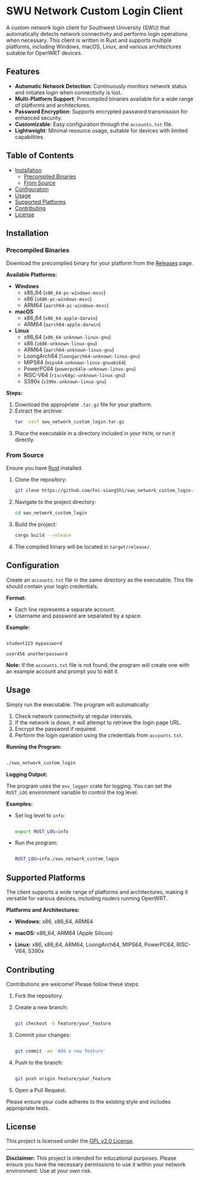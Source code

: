 # SWU Network Custom Login Client

A custom network login client for Southwest University (SWU) that automatically detects network connectivity and performs login operations when necessary. This client is written in Rust and supports multiple platforms, including Windows, macOS, Linux, and various architectures suitable for OpenWRT devices.

## Features

- **Automatic Network Detection**: Continuously monitors network status and initiates login when connectivity is lost.
- **Multi-Platform Support**: Precompiled binaries available for a wide range of platforms and architectures.
- **Password Encryption**: Supports encrypted password transmission for enhanced security.
- **Customizable**: Easy configuration through the `accounts.txt` file.
- **Lightweight**: Minimal resource usage, suitable for devices with limited capabilities.

## Table of Contents

- [Installation](#installation)
  - [Precompiled Binaries](#precompiled-binaries)
  - [From Source](#from-source)
- [Configuration](#configuration)
- [Usage](#usage)
- [Supported Platforms](#supported-platforms)
- [Contributing](#contributing)
- [License](#license)

## Installation

### Precompiled Binaries

Download the precompiled binary for your platform from the [Releases](https://github.com/your_username/your_repository/releases) page.

**Available Platforms:**

- **Windows**
  - x86_64 (`x86_64-pc-windows-msvc`)
  - x86 (`i686-pc-windows-msvc`)
  - ARM64 (`aarch64-pc-windows-msvc`)
- **macOS**
  - x86_64 (`x86_64-apple-darwin`)
  - ARM64 (`aarch64-apple-darwin`)
- **Linux**
  - x86_64 (`x86_64-unknown-linux-gnu`)
  - x86 (`i686-unknown-linux-gnu`)
  - ARM64 (`aarch64-unknown-linux-gnu`)
  - LoongArch64 (`loongarch64-unknown-linux-gnu`)
  - MIPS64 (`mips64-unknown-linux-gnuabi64`)
  - PowerPC64 (`powerpc64le-unknown-linux-gnu`)
  - RISC-V64 (`riscv64gc-unknown-linux-gnu`)
  - S390x (`s390x-unknown-linux-gnu`)

**Steps:**

1. Download the appropriate `.tar.gz` file for your platform.
2. Extract the archive:
   ```bash
   tar -xzvf swu_network_custom_login.tar.gz
   ```
3. Place the executable in a directory included in your `PATH`, or run it directly.

### From Source

Ensure you have [Rust](https://www.rust-lang.org/tools/install) installed.

1. Clone the repository:
   ```bash
   git clone https://github.com/Fei-xiangShi/swu_network_custom_login.git
   ```
2. Navigate to the project directory:
   ```bash
   cd swu_network_custom_login
   ```
3. Build the project:
   ```bash
   cargo build --release
   ```
4. The compiled binary will be located in `target/release/`.

## Configuration

Create an `accounts.txt` file in the same directory as the executable. This file should contain your login credentials.

**Format:**

- Each line represents a separate account.
- Username and password are separated by a space.

**Example:**

```

student123 mypassword

user456 anotherpassword

```

**Note:** If the `accounts.txt` file is not found, the program will create one with an example account and prompt you to edit it.

## Usage

Simply run the executable. The program will automatically:

1. Check network connectivity at regular intervals.
2. If the network is down, it will attempt to retrieve the login page URL.
3. Encrypt the password if required.
4. Perform the login operation using the credentials from `accounts.txt`.

**Running the Program:**

```bash

./swu_network_custom_login

```

**Logging Output:**

The program uses the `env_logger` crate for logging. You can set the `RUST_LOG` environment variable to control the log level.

**Examples:**

- Set log level to `info`:

  ```bash

  export RUST_LOG=info

  ```
- Run the program:

  ```bash

  RUST_LOG=info./swu_network_custom_login

  ```

## Supported Platforms

The client supports a wide range of platforms and architectures, making it versatile for various devices, including routers running OpenWRT.

**Platforms and Architectures:**

- **Windows:** x86, x86_64, ARM64

- **macOS:** x86_64, ARM64 (Apple Silicon)

- **Linux:** x86, x86_64, ARM64, LoongArch64, MIPS64, PowerPC64, RISC-V64, S390x

## Contributing

Contributions are welcome! Please follow these steps:

1. Fork the repository.
2. Create a new branch:

   ```bash

   git checkout -b feature/your_feature

   ```
3. Commit your changes:

   ```bash

   git commit -am 'Add a new feature'

   ```
4. Push to the branch:

   ```bash

   git push origin feature/your_feature

   ```
5. Open a Pull Request.

Please ensure your code adheres to the existing style and includes appropriate tests.

## License

This project is licensed under the [GPL v2.0 License](https://www.gnu.org/licenses/old-licenses/gpl-2.0.txt "GPL v2.0").

---

**Disclaimer:** This project is intended for educational purposes. Please ensure you have the necessary permissions to use it within your network environment. Use at your own risk.
